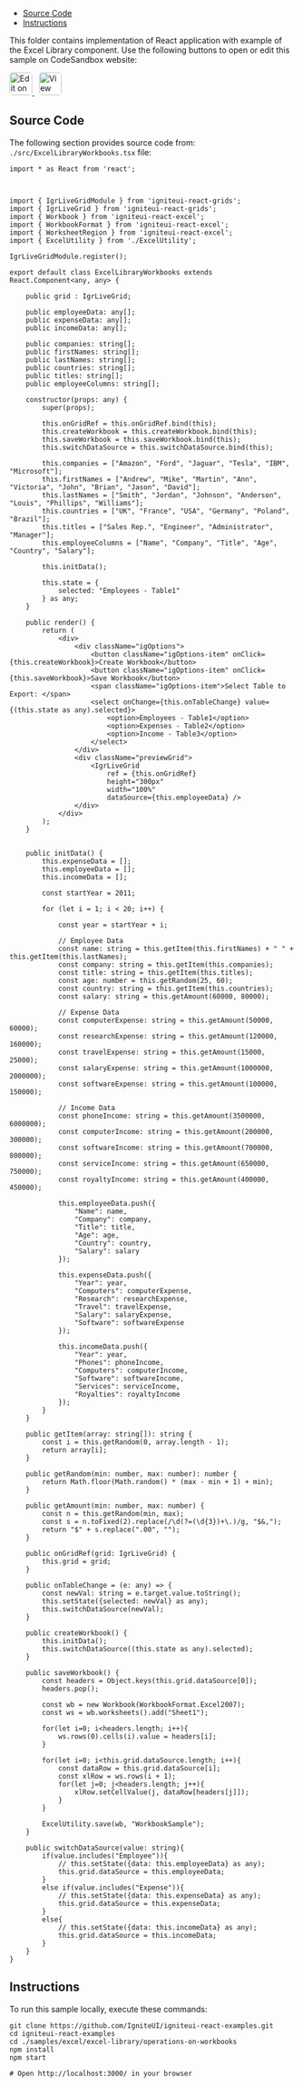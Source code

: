 <!-- WARNING Do not change this file because it wil be auto re-generated from template file: -->
<!-- https://github.com/IgniteUI/igniteui-react-examples/tree/master/sample-template-files/ReadMe.md -->

<!-- ## Table of Contents -->
<!-- - [Sample Preview](#Sample-Preview) -->
- [Source Code](#Source-Code)
- [Instructions](#Instructions)

This folder contains implementation of React application with example of the Excel Library component. Use the following buttons to open or edit this sample on CodeSandbox website:

<!-- [Excel Library](https://infragistics.com/Reactsite/components/excel-library.html) -->

<html lang="en" xmlns="http://www.w3.org/1999/xhtml">
    <body>
        <a target="_blank" href="https://codesandbox.io/s/github/IgniteUI/igniteui-react-examples/tree/master/samples/excel/excel-library/operations-on-workbooks?fontsize=14&hidenavigation=1&theme=dark&view=preview&file=/src/ExcelLibraryWorkbooks.tsx" rel="noopener noreferrer">
            <img height="40px" style="border-radius: 0.3rem" alt="Edit on CodeSandbox" src="https://static.infragistics.com/xplatform/images/sandbox/edit.png"/>
        </a>
        <!-- <a target="_blank"
href="https://codesandbox.io/s/github/IgniteUI/igniteui-react-examples/tree/master/samples/maps/geo-map/binding-csv-points?fontsize=14&hidenavigation=1&theme=dark&view=preview">
            <img alt="Edit Sample" src="https://codesandbox.io/static/img/play-codesandbox.svg"/>
        </a> -->
        <a target="_blank" style="margin-left: 0.5rem"
href="https://codesandbox.io/embed/github/IgniteUI/igniteui-react-examples/tree/master/samples/excel/excel-library/operations-on-workbooks?fontsize=14&hidenavigation=1&theme=dark&view=preview&file=/src/ExcelLibraryWorkbooks.tsx">
            <img height="40px" style="border-radius: 0.3rem" alt="View on CodeSandbox" src="https://static.infragistics.com/xplatform/images/sandbox/view.png"/>
        </a>
        <!-- <a target="_blank"
href="https://codesandbox.io/embed/github/IgniteUI/igniteui-react-examples/tree/master/samples/maps/geo-map/binding-csv-points?fontsize=14&hidenavigation=1&theme=dark&view=preview">
            <img alt="View on CodeSandbox" src="https://static.infragistics.com/xplatform/images/sandbox/view.png"/>
        </a>
https://codesandbox.io/embed/react-treemap-overview-rtb45
https://codesandbox.io/static/img/play-codesandbox.svg
https://codesandbox.io/embed/react-treemap-overview-rtb45?view=browser -->
    </body>
</html>

<!-- ## Sample Preview -->

<!-- <iframe
  src="https://codesandbox.io/embed/github/IgniteUI/igniteui-react-examples/tree/master/samples/excel/excel-library/operations-on-workbooks?fontsize=14&hidenavigation=1&theme=dark&view=preview&file=/src/ExcelLibraryWorkbooks.tsx"
  style="width:100%; height:400px; border:0; border-radius: 4px; overflow:hidden;"
  allow="accelerometer; ambient-light-sensor; camera; encrypted-media; geolocation; gyroscope; hid; microphone; midi; payment; usb; vr"
  sandbox="allow-forms allow-modals allow-popups allow-presentation allow-same-origin allow-scripts"
></iframe> -->

## Source Code

The following section provides source code from:
`./src/ExcelLibraryWorkbooks.tsx` file:

```tsx
import * as React from 'react';



import { IgrLiveGridModule } from 'igniteui-react-grids';
import { IgrLiveGrid } from 'igniteui-react-grids';
import { Workbook } from 'igniteui-react-excel';
import { WorkbookFormat } from 'igniteui-react-excel';
import { WorksheetRegion } from 'igniteui-react-excel';
import { ExcelUtility } from './ExcelUtility';

IgrLiveGridModule.register();

export default class ExcelLibraryWorkbooks extends React.Component<any, any> {

    public grid : IgrLiveGrid;

    public employeeData: any[];
    public expenseData: any[];
    public incomeData: any[];

    public companies: string[];
    public firstNames: string[];
    public lastNames: string[];
    public countries: string[];
    public titles: string[];
    public employeeColumns: string[];

    constructor(props: any) {
        super(props);

        this.onGridRef = this.onGridRef.bind(this);
        this.createWorkbook = this.createWorkbook.bind(this);
        this.saveWorkbook = this.saveWorkbook.bind(this);
        this.switchDataSource = this.switchDataSource.bind(this);

        this.companies = ["Amazon", "Ford", "Jaguar", "Tesla", "IBM", "Microsoft"];
        this.firstNames = ["Andrew", "Mike", "Martin", "Ann", "Victoria", "John", "Brian", "Jason", "David"];
        this.lastNames = ["Smith", "Jordan", "Johnson", "Anderson", "Louis", "Phillips", "Williams"];
        this.countries = ["UK", "France", "USA", "Germany", "Poland", "Brazil"];
        this.titles = ["Sales Rep.", "Engineer", "Administrator", "Manager"];
        this.employeeColumns = ["Name", "Company", "Title", "Age", "Country", "Salary"];

        this.initData();

        this.state = {
            selected: "Employees - Table1"
        } as any;
    }

    public render() {
        return (
            <div>
                <div className="igOptions">
                    <button className="igOptions-item" onClick={this.createWorkbook}>Create Workbook</button>
                    <button className="igOptions-item" onClick={this.saveWorkbook}>Save Workbook</button>
                    <span className="igOptions-item">Select Table to Export: </span>
                    <select onChange={this.onTableChange} value={(this.state as any).selected}>
                        <option>Employees - Table1</option>
                        <option>Expenses - Table2</option>
                        <option>Income - Table3</option>
                    </select>
                </div>
                <div className="previewGrid">
                    <IgrLiveGrid
                        ref = {this.onGridRef}
                        height="300px"
                        width="100%"
                        dataSource={this.employeeData} />
                </div>
            </div>
        );
    }


    public initData() {
        this.expenseData = [];
        this.employeeData = [];
        this.incomeData = [];

        const startYear = 2011;

        for (let i = 1; i < 20; i++) {

            const year = startYear + i;

            // Employee Data
            const name: string = this.getItem(this.firstNames) + " " + this.getItem(this.lastNames);
            const company: string = this.getItem(this.companies);
            const title: string = this.getItem(this.titles);
            const age: number = this.getRandom(25, 60);
            const country: string = this.getItem(this.countries);
            const salary: string = this.getAmount(60000, 80000);

            // Expense Data
            const computerExpense: string = this.getAmount(50000, 60000);
            const researchExpense: string = this.getAmount(120000, 160000);
            const travelExpense: string = this.getAmount(15000, 25000);
            const salaryExpense: string = this.getAmount(1000000, 2000000);
            const softwareExpense: string = this.getAmount(100000, 150000);

            // Income Data
            const phoneIncome: string = this.getAmount(3500000, 6000000);
            const computerIncome: string = this.getAmount(200000, 300000);
            const softwareIncome: string = this.getAmount(700000, 800000);
            const serviceIncome: string = this.getAmount(650000, 750000);
            const royaltyIncome: string = this.getAmount(400000, 450000);

            this.employeeData.push({
                "Name": name,
                "Company": company,
                "Title": title,
                "Age": age,
                "Country": country,
                "Salary": salary
            });

            this.expenseData.push({
                "Year": year,
                "Computers": computerExpense,
                "Research": researchExpense,
                "Travel": travelExpense,
                "Salary": salaryExpense,
                "Software": softwareExpense
            });

            this.incomeData.push({
                "Year": year,
                "Phones": phoneIncome,
                "Computers": computerIncome,
                "Software": softwareIncome,
                "Services": serviceIncome,
                "Royalties": royaltyIncome
            });
        }
    }

    public getItem(array: string[]): string {
        const i = this.getRandom(0, array.length - 1);
        return array[i];
    }

    public getRandom(min: number, max: number): number {
        return Math.floor(Math.random() * (max - min + 1) + min);
    }

    public getAmount(min: number, max: number) {
        const n = this.getRandom(min, max);
        const s = n.toFixed(2).replace(/\d(?=(\d{3})+\.)/g, "$&,");
        return "$" + s.replace(".00", "");
    }

    public onGridRef(grid: IgrLiveGrid) {
        this.grid = grid;
    }

    public onTableChange = (e: any) => {
        const newVal: string = e.target.value.toString();
        this.setState({selected: newVal} as any);
        this.switchDataSource(newVal);
    }

    public createWorkbook() {
        this.initData();
        this.switchDataSource((this.state as any).selected);
    }

    public saveWorkbook() {
        const headers = Object.keys(this.grid.dataSource[0]);
        headers.pop();

        const wb = new Workbook(WorkbookFormat.Excel2007);
        const ws = wb.worksheets().add("Sheet1");

        for(let i=0; i<headers.length; i++){
            ws.rows(0).cells(i).value = headers[i];
        }

        for(let i=0; i<this.grid.dataSource.length; i++){
            const dataRow = this.grid.dataSource[i];
            const xlRow = ws.rows(i + 1);
            for(let j=0; j<headers.length; j++){
                xlRow.setCellValue(j, dataRow[headers[j]]);
            }
        }

        ExcelUtility.save(wb, "WorkbookSample");
    }

    public switchDataSource(value: string){
        if(value.includes("Employee")){
            // this.setState({data: this.employeeData} as any);
            this.grid.dataSource = this.employeeData;
        }
        else if(value.includes("Expense")){
            // this.setState({data: this.expenseData} as any);
            this.grid.dataSource = this.expenseData;
        }
        else{
            // this.setState({data: this.incomeData} as any);
            this.grid.dataSource = this.incomeData;
        }
    }
}
```

## Instructions
To run this sample locally, execute these commands:

```
git clone https://github.com/IgniteUI/igniteui-react-examples.git
cd igniteui-react-examples
cd ./samples/excel/excel-library/operations-on-workbooks
npm install
npm start

# Open http://localhost:3000/ in your browser
```

